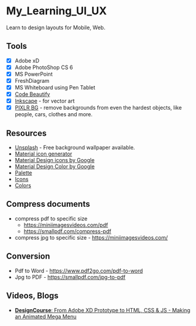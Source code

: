 # My_Learning_UI_UX
Learn to design layouts for Mobile, Web.

## Tools
* [x] Adobe xD
* [x] Adobe PhotoShop CS 6
* [x] MS PowerPoint
* [x] FreshDiagram
* [x] MS Whiteboard using Pen Tablet
* [x] [Code Beautify](https://carbon.now.sh/)
* [x] [Inkscape](https://inkscape.org/release/inkscape-1.0.2/windows/64-bit/exe/dl/) - for vector art
* [x] [PIXLR BG](https://pixlr.com/remove-background/) - remove backgrounds from even the hardest objects, like people, cars, clothes and more.

## Resources
* [Unsplash](https://unsplash.com/) - Free background wallpaper available.
* [Material icon generator](https://romannurik.github.io/AndroidAssetStudio/icons-launcher.html)
* [Material Design icons by Google](https://material.io/tools/icons/?style=baseline)
* [Material Design Color by Google](https://material-ui.com/customization/color/)
* [Palette](https://www.materialpalette.com/)
* [Icons](https://www.materialpalette.com/icons)
* [Colors](https://www.materialpalette.com/colors)

## Compress documents
* compress pdf to specific size 
  - https://miniimagesvideos.com/pdf
  - https://smallpdf.com/compress-pdf
* compress jpg to specific size - https://miniimagesvideos.com/

## Conversion
* Pdf to Word - https://www.pdf2go.com/pdf-to-word
* Jpg to PDF - https://smallpdf.com/jpg-to-pdf

## Videos, Blogs
* [__DesignCourse__: From Adobe XD Prototype to HTML, CSS & JS - Making an Animated Mega Menu](https://www.youtube.com/watch?v=4G9c5swUyOc)
